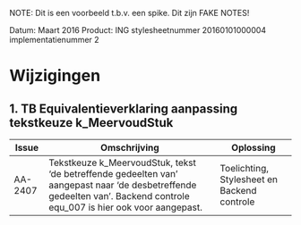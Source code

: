 NOTE: Dit is een voorbeeld t.b.v. een spike. Dit zijn FAKE NOTES!

Datum: Maart 2016
Product: ING stylesheetnummer 20160101000004 implementatienummer 2

# Wijzigingen
## 1.	TB Equivalentieverklaring aanpassing tekstkeuze k_MeervoudStuk
Issue | Omschrijving | Oplossing
------------ | ------------- | -----------------
AA-2407 | Tekstkeuze k_MeervoudStuk, tekst ‘de betreffende gedeelten van’ aangepast naar ‘de desbetreffende gedeelten van’. Backend controle equ_007 is hier ook voor aangepast. | Toelichting, Stylesheet en Backend controle
